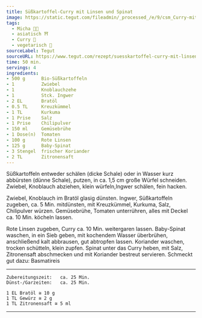 ```yaml
---
title: Süßkartoffel-Curry mit Linsen und Spinat
image: https://static.tegut.com/fileadmin/_processed_/e/9/csm_Curry-mit-Suesskartoffeln-Linsen-Spinat-1920x1080_96d3e69e5a.jpg
tags:
  - Micha 👨‍🍳
  - asiatisch ⛩️
  - Curry 🍛
  - vegetarisch 🌿
sourceLabel: Tegut
sourceURL: https://www.tegut.com/rezept/suesskartoffel-curry-mit-linsen-und-spinat.html
time: 50 min.
servings: 4
ingredients:
- 500 g      Bio-Süßkartoffeln
- 1          Zwiebel
- 1          Knoblauchzehe
- 1          Stck. Ingwer
- 2 EL       Bratöl
- 0.5 TL     Kreuzkümmel
- 1 TL       Kurkuma
- 1 Prise    Salz
- 1 Prise    Chilipulver
- 150 ml     Gemüsebrühe
- 1 Dose(n)  Tomaten
- 100 g      Rote Linsen
- 125 g      Baby-Spinat
- 3 Stengel  frischer Koriander
- 2 TL       Zitronensaft
---
```


Süßkartoffeln entweder schälen (dicke Schale) oder in Wasser kurz abbürsten 
(dünne Schale), putzen, in ca. 1,5 cm große Würfel schneiden. Zwiebel, 
Knoblauch abziehen, klein würfeln,Ingwer schälen, fein hacken.

Zwiebel, Knoblauch im Bratöl glasig dünsten. Ingwer, Süßkartoffeln zugeben, 
ca. 5 Min. mitdünsten, mit Kreuzkümmel, Kurkuma, Salz, Chilipulver würzen. 
Gemüsebrühe, Tomaten unterrühren, alles mit Deckel ca. 10 Min. köcheln lassen.

Rote Linsen zugeben, Curry ca. 10 Min. weitergaren lassen. Baby-Spinat waschen, 
in ein Sieb geben, mit kochendem Wasser überbrühen, anschließend kalt abbrausen, 
gut abtropfen lassen. Koriander waschen, trocken schütteln, klein zupfen. 
Spinat unter das Curry heben, mit Salz, Zitronensaft abschmecken und mit 
Koriander bestreut servieren. Schmeckt gut dazu: Basmatireis

***
    Zubereitungszeit:   ca. 25 Min.
    Dünst-/Garzeiten:   ca. 25 Min.  

    1 EL Bratöl ≅ 10 g
    1 TL Gewürz ≅ 2 g
    1 TL Zitronensaft ≅ 5 ml  
***

